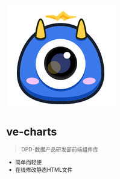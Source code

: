 <!--  封面  -->
![logo](_media/icon.svg)


# ve-charts

> DPD-数据产品研发部前端组件库

- 简单而轻便
- 在线修改静态HTML文件

<!-- 背景图片 -->
<!-- ![](_media/bg.jpg) -->

<!-- [GitHub](#) -->
<!-- [Get Started](base-quickstart.md) -->
